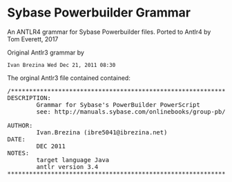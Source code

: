# Sybase Powerbuilder Grammar

An ANTLR4 grammar for Sybase Powerbuilder files.  Ported to Antlr4 by Tom Everett, 2017

Original Antlr3 grammar by

`Ivan Brezina Wed Dec 21, 2011 08:30`

The orginal Antlr3 file contained contained:

<pre>
/*******************************************************************************
DESCRIPTION:
		Grammar for Sybase's PowerBuilder PowerScript						
		see: http://manuals.sybase.com/onlinebooks/group-pb/pbg0900e/psref/@Generic__BookTextView/222
				
AUTHOR:
		Ivan.Brezina (ibre5041@ibrezina.net)
DATE:
		DEC 2011
NOTES:
		target language Java
		antlr version 3.4
*******************************************************************************
</pre>
